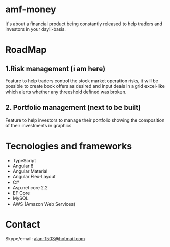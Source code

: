 # amf-money
It's about a financial product being constantly released to help traders and investors in your dayli-basis.

<h1>RoadMap</h1>

<h2>1.Risk management (i am here)</h2>
  
<p>Feature to help traders control the stock market operation risks, it will be possible to create book offers as desired and input deals   in a grid excel-like which alerts whether any threeshold defined was broken.</p>
  
<h2>2. Portfolio management (next to be built)</h2>

 <p>Feature to help investors to manage their portfolio showing the composition of their investments in graphics</p>
 
 <h1>Tecnologies and frameworks</h1>
<ul>
  <li>TypeScript</li>
  <li>Angular 8</li>
  <li>Angular Material</li>
  <li>Angular Flex-Layout</li>
  <li>C#</li>
  <li>Asp.net core 2.2</li>
  <li>EF Core</li>
  <li>MySQL</li>
  <li>AWS (Amazon Web Services)</li>
</ul>

<h1>Contact</h1>

Skype/email: alan-1503@hotmail.com
